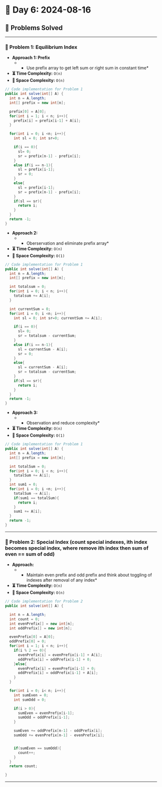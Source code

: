 
# 📅 Day 6: 2024-08-16

## 🚀 Problems Solved

---

### 🧩 Problem 1: Equilibrium Index
- **Approach 1: Prefix**
  - * Use prefix array to get left sum or right sum in constant time*
- **⏳ Time Complexity:** `O(n)`
- **💾 Space Complexity:** `O(n)`

```java
// Code implementation for Problem 1
public int solve(int[] A) {
  int n = A.length;
  int[] prefix = new int[n];

  prefix[0] = A[0];
  for(int i = 1; i < n; i++){
    prefix[i] = prefix[i-1] + A[i];
  }

  for(int i = 0; i <n; i++){
    int sl = 0; int sr=0;

    if(i == 0){
      sl= 0;
      sr = prefix[n-1] - prefix[i];
    }
    else if(i == n-1){
      sl = prefix[i-1];
      sr = 0;
    }
    else{
      sl = prefix[i-1];
      sr = prefix[n-1] - prefix[i];
    }
    if(sl == sr){
      return i;
    }
  }
  return -1;
}
```

- **Approach 2:**
  - * Oberservation and eliminate prefix array*
- **⏳ Time Complexity:** `O(n)`
- **💾 Space Complexity:** `O(1)`

```java
// Code implementation for Problem 1
public int solve(int[] A) {
  int n = A.length;
  int[] prefix = new int[n];

  int totalsum = 0;
  for(int i = 0; i < n; i++){
    totalsum += A[i];
  }

  int currentSum = 0;
  for(int i = 0; i <n; i++){
    int sl = 0; int sr=0; currentSum += A[i];

    if(i == 0){
      sl= 0;
      sr = totalsum - currentSum;
    }
    else if(i == n-1){
      sl = currentSum - A[i];
      sr = 0;
    }
    else{
      sl = currentSum - A[i];
      sr = totalsum - currentSum;
    }
    if(sl == sr){
      return i;
    }
  }
  return -1;
}
```
- **Approach 3:**
  - * Observation and reduce complexity*
- **⏳ Time Complexity:** `O(n)`
- **💾 Space Complexity:** `O(1)`

```java
// Code implementation for Problem 1
public int solve(int[] A) {
  int n = A.length;
  int[] prefix = new int[n];

  int totalSum = 0;
  for(int i = 0; i < n; i++){
    totalSum += A[i];
  }
  int sum1 = 0;
  for(int i = 0; i <n; i++){
    totalSum -= A[i];
    if(sum1 == totalSum){
      return i;
    }
    sum1 += A[i];
  }
  return -1;
}
```
---

### 🧩 Problem 2: Special Index (count special indexes, ith index becomes special index, where remove ith index then sum of even == sum of odd)
- **Approach:**
  - * Maintain even prefix and odd prefix and think about toggling of indexes after removal of any index*
- **⏳ Time Complexity:** `O(n)`
- **💾 Space Complexity:** `O(n)`

```java
// Code implementation for Problem 2
public int solve(int[] A) {

  int n = A.length;
  int count = 0;
  int evenPrefix[] = new int[n];
  int oddPrefix[] = new int[n];

  evenPrefix[0] = A[0];
  oddPrefix[0] = 0;
  for(int i = 1; i < n; i++){
    if(i % 2 == 0){
      evenPrefix[i] = evenPrefix[i-1] + A[i];
      oddPrefix[i] = oddPrefix[i-1] + 0;
    }else{
      evenPrefix[i] = evenPrefix[i-1] + 0;
      oddPrefix[i] = oddPrefix[i-1] + A[i];
    }
  }

  for(int i = 0; i< n; i++){
    int sumEven = 0;
    int sumOdd = 0;

    if(i > 0){
      sumEven = evenPrefix[i-1];
      sumOdd = oddPrefix[i-1];
    }

    sumEven += oddPrefix[n-1] - oddPrefix[i];
    sumOdd += evenPrefix[n-1] - evenPrefix[i];


    if(sumEven == sumOdd){
      count++;
    }
  }
  return count;

}
```
---

